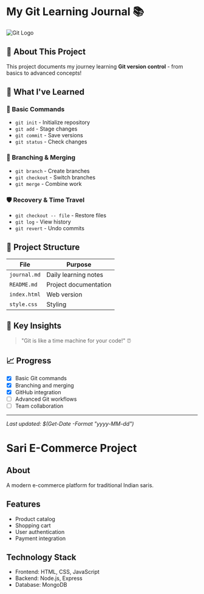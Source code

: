 ﻿# My Git Learning Journal 📚

![Git Logo](https://git-scm.com/images/logo@2x.png)

## 🎯 About This Project
This project documents my journey learning **Git version control** - from basics to advanced concepts!

## 🚀 What I've Learned

### 🔧 Basic Commands
- `git init` - Initialize repository
- `git add` - Stage changes  
- `git commit` - Save versions
- `git status` - Check changes

### 🌿 Branching & Merging
- `git branch` - Create branches
- `git checkout` - Switch branches
- `git merge` - Combine work

### 🛡️ Recovery & Time Travel
- `git checkout -- file` - Restore files
- `git log` - View history
- `git revert` - Undo commits

## 📁 Project Structure

| File | Purpose |
|------|---------|
| `journal.md` | Daily learning notes |
| `README.md` | Project documentation |
| `index.html` | Web version |
| `style.css` | Styling |

## 🌟 Key Insights
> "Git is like a time machine for your code!" ⏰

## 📈 Progress
- [x] Basic Git commands
- [x] Branching and merging  
- [x] GitHub integration
- [ ] Advanced Git workflows
- [ ] Team collaboration

---
*Last updated: $(Get-Date -Format "yyyy-MM-dd")*
# Sari E-Commerce Project

## About
A modern e-commerce platform for traditional Indian saris.

## Features
- Product catalog
- Shopping cart
- User authentication
- Payment integration

## Technology Stack
- Frontend: HTML, CSS, JavaScript
- Backend: Node.js, Express
- Database: MongoDB
